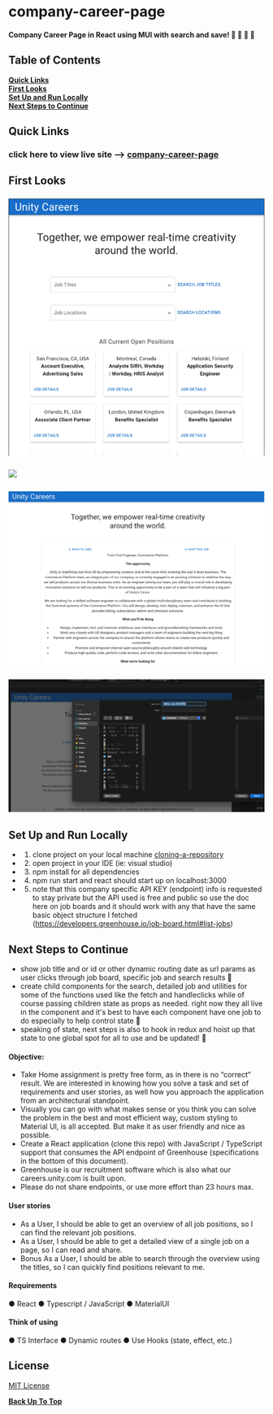 # company-career-page
#### Company Career Page in React using MUI with search and save! 🐬 🦄 🐳 🐙

## Table of Contents

**[Quick Links](#Quick-Links)**<br>
**[First Looks](#First-Looks)**<br>
**[Set Up and Run Locally](#Set-Up-and-Run-Locally)**<br>
**[Next Steps to Continue](#Next-Steps-to-Continue)**<br>


## Quick Links

### click here to view live site --> [company-career-page](https://jessamyn27.github.io/company-career-page)

## First Looks

### ![](src/images/screenshot-1-unity.png)
### ![](src/images/screenshot-2-unity.png)
### ![](src/images/screenshot-3-unity.png)
### ![](src/images/screenshot-4-unity.png)

## Set Up and Run Locally
- 1. clone project on your local machine [cloning-a-repository](https://docs.github.com/en/repositories/creating-and-managing-repositories/cloning-a-repository) 
- 2. open project in your IDE (ie: visual studio)
- 3. npm install for all dependencies
- 4. npm run start and react should start up on localhost:3000
- 5. note that this company specific API KEY (endpoint) info is requested to stay private but the API used is free and public so use the doc here on job boards and it should work with any that have the same basic object structure I fetched (https://developers.greenhouse.io/job-board.html#list-jobs)

## Next Steps to Continue

- show job title and or id or other dynamic routing date as url params as user clicks through job board, specific job and search results 🐙
- create child components for the search, detailed job and utilities for some of the functions used like the fetch and handleclicks while of course passing children state as props as needed. right now they all live in the <Careers/> component and it's best to have each component have one job to do especially to help control state 🐬
- speaking of state, next steps is also to hook in redux and hoist up that state to one global spot for all to use and be updated! 🦄

#### Objective:
- Take Home assignment is pretty free form, as in there is no “correct” result. We are interested in knowing how you solve a task and set of requirements and user stories, as well how you approach the application from an architectural standpoint. 
- Visually you can go with what makes sense or you think you can solve the problem in the best and most efficient way, custom styling to Material UI, is all accepted. But make it as user friendly and nice as possible.
- Create a React application (clone this repo) with JavaScript / TypeScript support that consumes the API endpoint of Greenhouse (specifications in the bottom of this document).
 - Greenhouse is our recruitment software which is also what our careers.unity.com is built upon.
- Please do not share endpoints, or use more effort than 2 3 hours max.

#### User stories
- As a User, I should be able to get an overview of all job positions, so I can find the relevant job positions.
- As a User, I should be able to get a detailed view of a single job on a page, so I can read and share.
- Bonus As a User, I should be able to search through the overview using the titles, so I can quickly find positions relevant to me.
  
#### Requirements
● React
● Typescript / JavaScript
● MaterialUI
#### Think of using
● TS Interface
● Dynamic routes
● Use Hooks (state, effect, etc.)
## License

[MIT License](https://opensource.org/licenses/MIT)

**[Back Up To Top](#company-career-page)**

